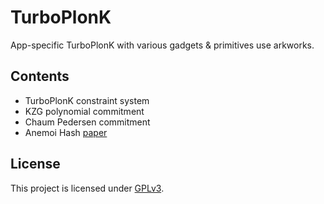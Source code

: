 <!-- [![crate](https://img.shields.io/badge/crates.io-v0.1.0-green.svg)](https://crates.io/crates/turboplonk) [![doc](https://img.shields.io/badge/docs.rs-v0.1.0-blue.svg)](https://docs.rs/turboplonk) -->

# TurboPlonK
App-specific TurboPlonK with various gadgets & primitives use arkworks.

## Contents
- TurboPlonK constraint system
- KZG polynomial commitment
- Chaum Pedersen commitment
- Anemoi Hash [paper](https://eprint.iacr.org/2022/840)

## License

This project is licensed under [GPLv3](https://www.gnu.org/licenses/gpl-3.0.en.html).
